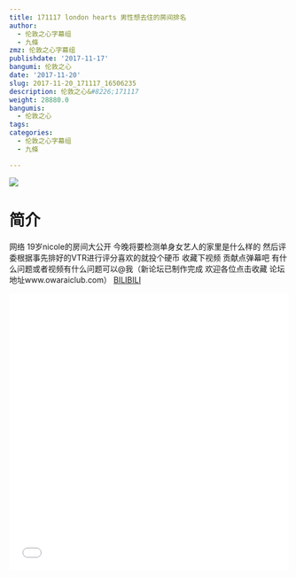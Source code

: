 ```yaml
---
title: 171117 london hearts 男性想去住的房间排名
author:
  - 伦敦之心字幕组
  - 九條
zmz: 伦敦之心字幕组
publishdate: '2017-11-17'
bangumi: 伦敦之心
date: '2017-11-20'
slug: 2017-11-20_171117_16506235
description: 伦敦之心&#8226;171117
weight: 28880.0
bangumis:
  - 伦敦之心
tags:
categories:
  - 伦敦之心字幕组
  - 九條

---
```

![](https://i.imgur.com/lLw9YLR.png)
# 简介  
网络
19岁nicole的房间大公开 今晚将要检测单身女艺人的家里是什么样的 然后评委根据事先排好的VTR进行评分喜欢的就投个硬币 收藏下视频 贡献点弹幕吧 有什么问题或者视频有什么问题可以@我（新论坛已制作完成 欢迎各位点击收藏 论坛地址www.owaraiclub.com）
  [BILIBILI](https://www.bilibili.com/video/av16506235/)

<div class="vcontainer">  <iframe class="video" src="//www.bilibili.com/blackboard/player.html?aid=16506235" width="100%" height="500" frameborder="0" allowfullscreen="allowfullscreen"></iframe></div>
